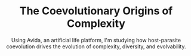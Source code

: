 ---
title: The Coevolutionary Origins of Complexity
subtitle: "Using Avida, an artificial life platform, I'm studying how host-parasite coevolution drives the evolution of complexity, diversity, and evolvability."
proj_url: "http://journals.plos.org/plosbiology/article?id=10.1371/journal.pbio.1002023"
image_url: "http://journals.plos.org/plosbiology/article?id=10.1371/journal.pbio.1002023#pbio-1002023-g001"
image: "images/avida_coevolution_intro.png"
current: true
---